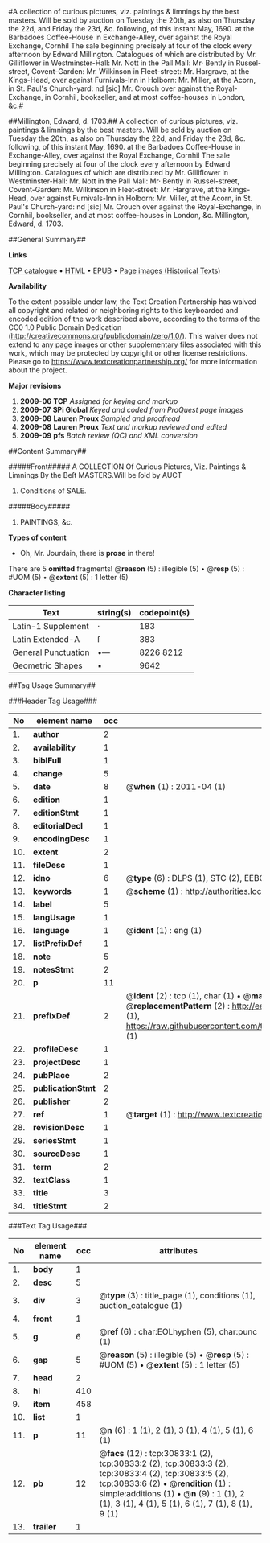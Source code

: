 #A collection of curious pictures, viz. paintings & limnings by the best masters. Will be sold by auction on Tuesday the 20th, as also on Thursday the 22d, and Friday the 23d, &c. following, of this instant May, 1690. at the Barbadoes Coffee-House in Exchange-Alley, over against the Royal Exchange, Cornhil The sale beginning precisely at four of the clock every afternoon by Edward Millington. Catalogues of which are distributed by Mr. Gilliflower in Westminster-Hall: Mr. Nott in the Pall Mall: Mr· Bently in Russel-street, Covent-Garden: Mr. Wilkinson in Fleet-street: Mr. Hargrave, at the Kings-Head, over against Furnivals-Inn in Holborn: Mr. Miller, at the Acorn, in St. Paul's Church-yard: nd [sic] Mr. Crouch over against the Royal-Exchange, in Cornhil, bookseller, and at most coffee-houses in London, &c.#

##Millington, Edward, d. 1703.##
A collection of curious pictures, viz. paintings & limnings by the best masters. Will be sold by auction on Tuesday the 20th, as also on Thursday the 22d, and Friday the 23d, &c. following, of this instant May, 1690. at the Barbadoes Coffee-House in Exchange-Alley, over against the Royal Exchange, Cornhil The sale beginning precisely at four of the clock every afternoon by Edward Millington. Catalogues of which are distributed by Mr. Gilliflower in Westminster-Hall: Mr. Nott in the Pall Mall: Mr· Bently in Russel-street, Covent-Garden: Mr. Wilkinson in Fleet-street: Mr. Hargrave, at the Kings-Head, over against Furnivals-Inn in Holborn: Mr. Miller, at the Acorn, in St. Paul's Church-yard: nd [sic] Mr. Crouch over against the Royal-Exchange, in Cornhil, bookseller, and at most coffee-houses in London, &c.
Millington, Edward, d. 1703.

##General Summary##

**Links**

[TCP catalogue](http://www.ota.ox.ac.uk/tcp/)  • 
[HTML](http://tei.it.ox.ac.uk/tcp/Texts-HTML/free/A33/A33804.html)  • 
[EPUB](http://tei.it.ox.ac.uk/tcp/Texts-EPUB/free/A33/A33804.epub) • 
[Page images (Historical Texts)](https://historicaltexts.jisc.ac.uk/eebo-99826430e)

**Availability**

To the extent possible under law, the Text Creation Partnership has waived all copyright and related or neighboring rights to this keyboarded and encoded edition of the work described above, according to the terms of the CC0 1.0 Public Domain Dedication (http://creativecommons.org/publicdomain/zero/1.0/). This waiver does not extend to any page images or other supplementary files associated with this work, which may be protected by copyright or other license restrictions. Please go to https://www.textcreationpartnership.org/ for more information about the project.

**Major revisions**

1. __2009-06__ __TCP__ *Assigned for keying and markup*
1. __2009-07__ __SPi Global__ *Keyed and coded from ProQuest page images*
1. __2009-08__ __Lauren Proux__ *Sampled and proofread*
1. __2009-08__ __Lauren Proux__ *Text and markup reviewed and edited*
1. __2009-09__ __pfs__ *Batch review (QC) and XML conversion*

##Content Summary##

#####Front#####
A COLLECTION Of Curious Pictures, Viz. Paintings & Limnings By the Beſt MASTERS.Will be ſold by AUCT
1. Conditions of SALE.

#####Body#####

1. PAINTINGS, &c.

**Types of content**

  * Oh, Mr. Jourdain, there is **prose** in there!

There are 5 **omitted** fragments! 
 @__reason__ (5) : illegible (5)  •  @__resp__ (5) : #UOM (5)  •  @__extent__ (5) : 1 letter (5)

**Character listing**


|Text|string(s)|codepoint(s)|
|---|---|---|
|Latin-1 Supplement|·|183|
|Latin Extended-A|ſ|383|
|General Punctuation|•—|8226 8212|
|Geometric Shapes|▪|9642|

##Tag Usage Summary##

###Header Tag Usage###

|No|element name|occ|attributes|
|---|---|---|---|
|1.|__author__|2||
|2.|__availability__|1||
|3.|__biblFull__|1||
|4.|__change__|5||
|5.|__date__|8| @__when__ (1) : 2011-04 (1)|
|6.|__edition__|1||
|7.|__editionStmt__|1||
|8.|__editorialDecl__|1||
|9.|__encodingDesc__|1||
|10.|__extent__|2||
|11.|__fileDesc__|1||
|12.|__idno__|6| @__type__ (6) : DLPS (1), STC (2), EEBO-CITATION (1), PROQUEST (1), VID (1)|
|13.|__keywords__|1| @__scheme__ (1) : http://authorities.loc.gov/ (1)|
|14.|__label__|5||
|15.|__langUsage__|1||
|16.|__language__|1| @__ident__ (1) : eng (1)|
|17.|__listPrefixDef__|1||
|18.|__note__|5||
|19.|__notesStmt__|2||
|20.|__p__|11||
|21.|__prefixDef__|2| @__ident__ (2) : tcp (1), char (1)  •  @__matchPattern__ (2) : ([0-9\-]+):([0-9IVX]+) (1), (.+) (1)  •  @__replacementPattern__ (2) : http://eebo.chadwyck.com/downloadtiff?vid=$1&page=$2 (1), https://raw.githubusercontent.com/textcreationpartnership/Texts/master/tcpchars.xml#$1 (1)|
|22.|__profileDesc__|1||
|23.|__projectDesc__|1||
|24.|__pubPlace__|2||
|25.|__publicationStmt__|2||
|26.|__publisher__|2||
|27.|__ref__|1| @__target__ (1) : http://www.textcreationpartnership.org/docs/. (1)|
|28.|__revisionDesc__|1||
|29.|__seriesStmt__|1||
|30.|__sourceDesc__|1||
|31.|__term__|2||
|32.|__textClass__|1||
|33.|__title__|3||
|34.|__titleStmt__|2||


###Text Tag Usage###

|No|element name|occ|attributes|
|---|---|---|---|
|1.|__body__|1||
|2.|__desc__|5||
|3.|__div__|3| @__type__ (3) : title_page (1), conditions (1), auction_catalogue (1)|
|4.|__front__|1||
|5.|__g__|6| @__ref__ (6) : char:EOLhyphen (5), char:punc (1)|
|6.|__gap__|5| @__reason__ (5) : illegible (5)  •  @__resp__ (5) : #UOM (5)  •  @__extent__ (5) : 1 letter (5)|
|7.|__head__|2||
|8.|__hi__|410||
|9.|__item__|458||
|10.|__list__|1||
|11.|__p__|11| @__n__ (6) : 1 (1), 2 (1), 3 (1), 4 (1), 5 (1), 6 (1)|
|12.|__pb__|12| @__facs__ (12) : tcp:30833:1 (2), tcp:30833:2 (2), tcp:30833:3 (2), tcp:30833:4 (2), tcp:30833:5 (2), tcp:30833:6 (2)  •  @__rendition__ (1) : simple:additions (1)  •  @__n__ (9) : 1 (1), 2 (1), 3 (1), 4 (1), 5 (1), 6 (1), 7 (1), 8 (1), 9 (1)|
|13.|__trailer__|1||
